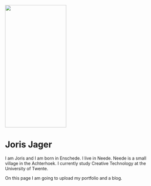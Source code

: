 <!DOCTYPE html>
<html>
<title>Portfolio Joris Jager</title>
<body>
<img src="img_girl.jpg" width="200" height="400
">
<h1>Joris Jager</h1>
<p>I am Joris and I am born in Enschede. I live in Neede. Neede is a small village in the Achterhoek. I currently study Creative Technology at the University of Twente.</p>
<p>On this page I am going to upload my portfolio and a blog.</p>
</body>
</html>
